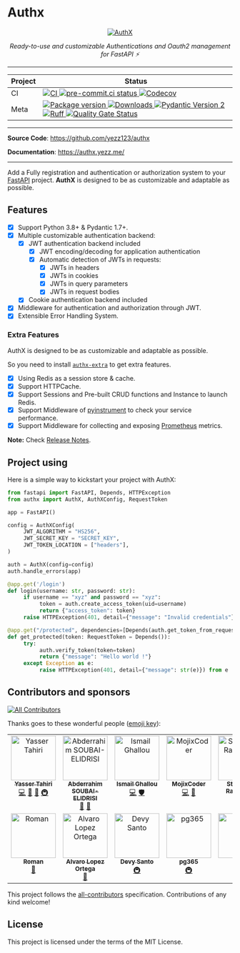 # Authx

<p align="center">
<a href="https://authx.yezz.me" target="_blank">
    <img src="https://user-images.githubusercontent.com/52716203/136962014-280d82b0-0640-4ee5-9a11-b451b338f6d8.png" alt="AuthX">
</a>
<p align="center">
    <em>Ready-to-use and customizable Authentications and Oauth2 management for FastAPI ⚡</em>
</p>
</p>

---

| Project | Status                                                                                                                                                                                                                                                                                                                                                                                                                                                                                                                                                                                          |
|---------|-------------------------------------------------------------------------------------------------------------------------------------------------------------------------------------------------------------------------------------------------------------------------------------------------------------------------------------------------------------------------------------------------------------------------------------------------------------------------------------------------------------------------------------------------------------------------------------------------|
| CI      | [ ![ CI ]( https://github.com/yezz123/authx/actions/workflows/ci.yml/badge.svg ) ]( https://github.com/yezz123/authx/actions/workflows/ci.yml )  [ ![ pre-commit.ci status ]( https://results.pre-commit.ci/badge/github/yezz123/authx/main.svg )   ]( https://results.pre-commit.ci/latest/github/yezz123/authx/main )  [ ![ Codecov ]( https://codecov.io/gh/yezz123/authx/branch/main/graph/badge.svg )   ]( https://codecov.io/gh/yezz123/authx ) |
| Meta    | [ ![ Package version ]( https://img.shields.io/pypi/v/authx?color=%2334D058&label=pypi%20package )   ]( https://pypi.org/project/authx )  [ ![ Downloads ]( https://static.pepy.tech/badge/authx )   ]( https://pepy.tech/project/authx )  [ ![ Pydantic Version 2 ]( https://img.shields.io/endpoint?url=https://raw.githubusercontent.com/pydantic/pydantic/main/docs/badge/v2.json )   ]( https://pydantic.dev )  [ ![ Ruff ]( https://img.shields.io/endpoint?url=https://raw.githubusercontent.com/astral-sh/ruff/main/assets/badge/v2.json ) ]( https://github.com/astral-sh/ruff ) [![Quality Gate Status](https://sonarcloud.io/api/project_badges/measure?project=yezz123_authx&metric=alert_status)](https://sonarcloud.io/summary/new_code?id=yezz123_authx)                                                                                                                                                 |

---

**Source Code**: <https://github.com/yezz123/authx>

**Documentation**: <https://authx.yezz.me/>

---

Add a Fully registration and authentication or authorization system to your
[FastAPI](https://fastapi.tiangolo.com/) project. **AuthX** is designed to be as
customizable and adaptable as possible.

## Features

- [x] Support Python 3.8+ & Pydantic 1.7+.
- [x] Multiple customizable authentication backend:
  - [x] JWT authentication backend included
    - [x] JWT encoding/decoding for application authentication
    - [x] Automatic detection of JWTs in requests:
      - [x] JWTs in headers
      - [x] JWTs in cookies
      - [x] JWTs in query parameters
      - [x] JWTs in request bodies
  - [x] Cookie authentication backend included
- [x] Middleware for authentication and authorization through JWT.
- [x] Extensible Error Handling System.

### Extra Features

AuthX is designed to be as customizable and adaptable as possible.

So you need to install [`authx-extra`](https://github.com/yezz123/authx-extra) to get extra features.

- [x] Using Redis as a session store & cache.
- [x] Support HTTPCache.
- [x] Support Sessions and Pre-built CRUD functions and Instance to launch Redis.
- [x] Support Middleware of [pyinstrument](https://pyinstrument.readthedocs.io/) to check your service performance.
- [x] Support Middleware for collecting and exposing [Prometheus](https://prometheus.io/) metrics.

**Note:** Check [Release Notes](https://authx.yezz.me/release/).

## Project using

Here is a simple way to kickstart your project with AuthX:

```python
from fastapi import FastAPI, Depends, HTTPException
from authx import AuthX, AuthXConfig, RequestToken

app = FastAPI()

config = AuthXConfig(
     JWT_ALGORITHM = "HS256",
     JWT_SECRET_KEY = "SECRET_KEY",
     JWT_TOKEN_LOCATION = ["headers"],
)

auth = AuthX(config=config)
auth.handle_errors(app)

@app.get('/login')
def login(username: str, password: str):
     if username == "xyz" and password == "xyz":
          token = auth.create_access_token(uid=username)
          return {"access_token": token}
     raise HTTPException(401, detail={"message": "Invalid credentials"})

@app.get("/protected", dependencies=[Depends(auth.get_token_from_request)])
def get_protected(token: RequestToken = Depends()):
     try:
          auth.verify_token(token=token)
          return {"message": "Hello world !"}
     except Exception as e:
          raise HTTPException(401, detail={"message": str(e)}) from e
```

## Contributors and sponsors

<!-- ALL-CONTRIBUTORS-BADGE:START - Do not remove or modify this section -->
[![All Contributors](https://img.shields.io/badge/all_contributors-14-orange.svg?style=flat-square)](#contributors-)
<!-- ALL-CONTRIBUTORS-BADGE:END -->

Thanks goes to these wonderful people
([emoji key](https://allcontributors.org/docs/en/emoji-key)):

<!-- ALL-CONTRIBUTORS-LIST:START - Do not remove or modify this section -->
<!-- prettier-ignore-start -->
<!-- markdownlint-disable -->
<table>
  <tbody>
    <tr>
      <td align="center" valign="top" width="14.28%"><a href="http://yezz.me"><img src="https://avatars.githubusercontent.com/u/52716203?v=4?s=100" width="100px;" alt="Yasser Tahiri"/><br /><sub><b>Yasser Tahiri</b></sub></a><br /><a href="https://github.com/yezz123/authx/commits?author=yezz123" title="Code">💻</a> <a href="https://github.com/yezz123/authx/commits?author=yezz123" title="Documentation">📖</a> <a href="#maintenance-yezz123" title="Maintenance">🚧</a> <a href="#infra-yezz123" title="Infrastructure (Hosting, Build-Tools, etc)">🚇</a></td>
      <td align="center" valign="top" width="14.28%"><a href="https://soubai.me"><img src="https://avatars.githubusercontent.com/u/11523791?v=4?s=100" width="100px;" alt="Abderrahim SOUBAI-ELIDRISI"/><br /><sub><b>Abderrahim SOUBAI-ELIDRISI</b></sub></a><br /><a href="https://github.com/yezz123/authx/pulls?q=is%3Apr+reviewed-by%3AAbderrahimSoubaiElidrissi" title="Reviewed Pull Requests">👀</a> <a href="https://github.com/yezz123/authx/commits?author=AbderrahimSoubaiElidrissi" title="Documentation">📖</a></td>
      <td align="center" valign="top" width="14.28%"><a href="https://smakosh.com"><img src="https://avatars.githubusercontent.com/u/20082141?v=4?s=100" width="100px;" alt="Ismail Ghallou "/><br /><sub><b>Ismail Ghallou </b></sub></a><br /><a href="https://github.com/yezz123/authx/commits?author=smakosh" title="Code">💻</a> <a href="#security-smakosh" title="Security">🛡️</a></td>
      <td align="center" valign="top" width="14.28%"><a href="https://github.com/MojixCoder"><img src="https://avatars.githubusercontent.com/u/76670309?v=4?s=100" width="100px;" alt="MojixCoder"/><br /><sub><b>MojixCoder</b></sub></a><br /><a href="https://github.com/yezz123/authx/commits?author=MojixCoder" title="Code">💻</a> <a href="https://github.com/yezz123/authx/issues?q=author%3AMojixCoder" title="Bug reports">🐛</a></td>
      <td align="center" valign="top" width="14.28%"><a href="http://sralab.com"><img src="https://avatars.githubusercontent.com/u/1815?v=4?s=100" width="100px;" alt="Stéphane Raimbault"/><br /><sub><b>Stéphane Raimbault</b></sub></a><br /><a href="https://github.com/yezz123/authx/commits?author=stephane" title="Code">💻</a> <a href="#plugin-stephane" title="Plugin/utility libraries">🔌</a></td>
      <td align="center" valign="top" width="14.28%"><a href="https://github.com/theoohoho"><img src="https://avatars.githubusercontent.com/u/31537466?v=4?s=100" width="100px;" alt="theoohoho"/><br /><sub><b>theoohoho</b></sub></a><br /><a href="https://github.com/yezz123/authx/commits?author=theoohoho" title="Documentation">📖</a></td>
      <td align="center" valign="top" width="14.28%"><a href="https://yogeshupadhyay.netlify.app/"><img src="https://avatars.githubusercontent.com/u/53992168?v=4?s=100" width="100px;" alt="Yogesh Upadhyay"/><br /><sub><b>Yogesh Upadhyay</b></sub></a><br /><a href="https://github.com/yezz123/authx/issues?q=author%3AYogeshUpdhyay" title="Bug reports">🐛</a></td>
    </tr>
    <tr>
      <td align="center" valign="top" width="14.28%"><a href="https://github.com/iftenet"><img src="https://avatars.githubusercontent.com/u/1397880?v=4?s=100" width="100px;" alt="Roman"/><br /><sub><b>Roman</b></sub></a><br /><a href="https://github.com/yezz123/authx/issues?q=author%3Aiftenet" title="Bug reports">🐛</a></td>
      <td align="center" valign="top" width="14.28%"><a href="https://www.linkedin.com/today/author/alobbs"><img src="https://avatars.githubusercontent.com/u/170559?v=4?s=100" width="100px;" alt="Alvaro Lopez Ortega"/><br /><sub><b>Alvaro Lopez Ortega</b></sub></a><br /><a href="https://github.com/yezz123/authx/commits?author=alobbs" title="Documentation">📖</a></td>
      <td align="center" valign="top" width="14.28%"><a href="https://github.com/pinchXOXO"><img src="https://avatars.githubusercontent.com/u/68501799?v=4?s=100" width="100px;" alt="Devy Santo"/><br /><sub><b>Devy Santo</b></sub></a><br /><a href="#infra-pinchXOXO" title="Infrastructure (Hosting, Build-Tools, etc)">🚇</a></td>
      <td align="center" valign="top" width="14.28%"><a href="https://github.com/pg365"><img src="https://avatars.githubusercontent.com/u/173273017?v=4?s=100" width="100px;" alt="pg365"/><br /><sub><b>pg365</b></sub></a><br /><a href="#infra-pg365" title="Infrastructure (Hosting, Build-Tools, etc)">🚇</a></td>
      <td align="center" valign="top" width="14.28%"><a href="https://github.com/jor-rit"><img src="https://avatars.githubusercontent.com/u/16398756?v=4?s=100" width="100px;" alt="Jorrit"/><br /><sub><b>Jorrit</b></sub></a><br /><a href="#platform-jor-rit" title="Packaging/porting to new platform">📦</a></td>
      <td align="center" valign="top" width="14.28%"><a href="https://github.com/callamd"><img src="https://avatars.githubusercontent.com/u/1664656?v=4?s=100" width="100px;" alt="Callam"/><br /><sub><b>Callam</b></sub></a><br /><a href="https://github.com/yezz123/authx/commits?author=callamd" title="Code">💻</a></td>
      <td align="center" valign="top" width="14.28%"><a href="https://github.com/lmasikl"><img src="https://avatars.githubusercontent.com/u/1556136?v=4?s=100" width="100px;" alt="Maxim"/><br /><sub><b>Maxim</b></sub></a><br /><a href="https://github.com/yezz123/authx/commits?author=lmasikl" title="Code">💻</a></td>
    </tr>
  </tbody>
</table>

<!-- markdownlint-restore -->
<!-- prettier-ignore-end -->

<!-- ALL-CONTRIBUTORS-LIST:END -->

<!-- ALL-CONTRIBUTORS-LIST:START - Do not remove or modify this section -->
<!-- prettier-ignore-start -->
<!-- markdownlint-disable -->

<!-- markdownlint-restore -->
<!-- prettier-ignore-end -->

<!-- ALL-CONTRIBUTORS-LIST:END -->

This project follows the
[all-contributors](https://github.com/all-contributors/all-contributors)
specification. Contributions of any kind welcome!

## License

This project is licensed under the terms of the MIT License.
